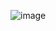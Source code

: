 ![image](https://user-images.githubusercontent.com/76004190/176772402-0a47ec01-41a3-4f62-b0eb-f367bb9c1f46.png)
